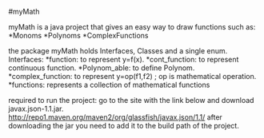#myMath

myMath is a java project that gives an easy way to draw functions such as:
*Monoms
*Polynoms
*ComplexFunctions

the package myMath holds Interfaces, Classes and a single enum.
Interfaces:
*function: to represent y=f(x).
*cont_function: to represent continuous function.
*Polynom_able: to define Polynom.
*complex_function: to represent y=op(f1,f2) ; op is mathematical operation.
*functions: represents a collection of mathematical functions

required to run the project: 
go to the site with the link below and download javax.json-1.1.jar.
http://repo1.maven.org/maven2/org/glassfish/javax.json/1.1/
after downloading the jar you need to add it to the build path of the project.
